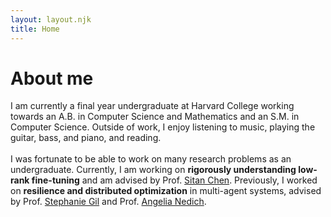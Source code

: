 ```yaml
---
layout: layout.njk
title: Home
---
```



# About me
I am currently a final year undergraduate at Harvard College working towards an A.B. in Computer Science and Mathematics and an S.M. in Computer Science. Outside of work, I enjoy listening to music, playing the guitar, bass, and piano, and reading.
\
\
I was fortunate to be able to work on many research problems as an undergraduate. Currently, I am working on **rigorously understanding low-rank fine-tuning** and am advised by Prof. [Sitan Chen](https://sitanchen.com). Previously, I worked on **resilience and distributed optimization** in multi-agent systems, advised by Prof. [Stephanie Gil](https://react.seas.harvard.edu/people/stephanie-gil) and Prof. [Angelia Nedich](https://scholar.google.com/citations?user=86PxxsoAAAAJ&hl=en).